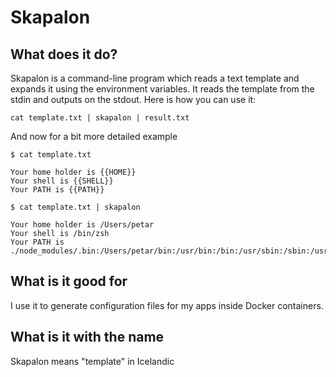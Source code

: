 Skapalon
=========

## What does it do?
Skapalon is a command-line program which reads a text template and expands it using the environment variables. It reads the template from the stdin and outputs on the stdout. Here is how you can use it:

	cat template.txt | skapalon | result.txt

And now for a bit more detailed example
	
	$ cat template.txt

	Your home holder is {{HOME}}
	Your shell is {{SHELL}}
	Your PATH is {{PATH}}

	$ cat template.txt | skapalon	
	
	Your home holder is /Users/petar
	Your shell is /bin/zsh
	Your PATH is ./node_modules/.bin:/Users/petar/bin:/usr/bin:/bin:/usr/sbin:/sbin:/usr/local/bin

## What is it good for
I use it to generate configuration files for my apps inside Docker containers.

## What is it with the name
Skapalon means "template" in Icelandic